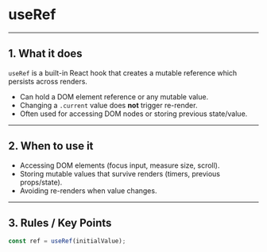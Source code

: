 # useRef

---

## 1. What it does

`useRef` is a built-in React hook that creates a mutable reference which persists across renders.

- Can hold a DOM element reference or any mutable value.
- Changing a `.current` value does **not** trigger re-render.
- Often used for accessing DOM nodes or storing previous state/value.

---

## 2. When to use it

- Accessing DOM elements (focus input, measure size, scroll).
- Storing mutable values that survive renders (timers, previous props/state).
- Avoiding re-renders when value changes.

---

## 3. Rules / Key Points

```js
const ref = useRef(initialValue);

